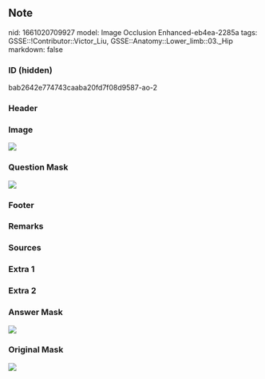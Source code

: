 ## Note
nid: 1661020709927
model: Image Occlusion Enhanced-eb4ea-2285a
tags: GSSE::!Contributor::Victor_Liu, GSSE::Anatomy::Lower_limb::03._Hip
markdown: false

### ID (hidden)
bab2642e774743caaba20fd7f08d9587-ao-2

### Header


### Image
<img src="tmprfq40yjs.png">

### Question Mask
<img src="bab2642e774743caaba20fd7f08d9587-ao-2-Q.svg">

### Footer


### Remarks


### Sources


### Extra 1


### Extra 2


### Answer Mask
<img src="bab2642e774743caaba20fd7f08d9587-ao-2-A.svg">

### Original Mask
<img src="bab2642e774743caaba20fd7f08d9587-ao-O.svg">
